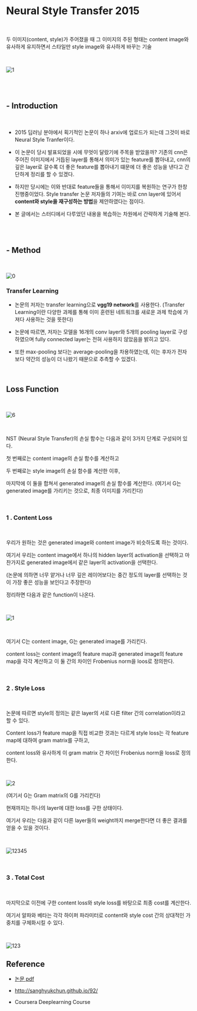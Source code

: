 # Neural Style Transfer 2015

<br>

두 이미지(content, style)가 주어졌을 때 그 이미지의 주된 형태는 content image와 유사하게 유지하면서
스타일만 style image와 유사하게 바꾸는 기술

<br>

![1](https://user-images.githubusercontent.com/40786348/46254531-d671fd80-c4cb-11e8-9b53-fa71f3a8a95f.PNG)

<br>
<br>

## - Introduction
<br>

+ 2015 딥러닝 분야에서 획기적인 논문이 하나 arxiv에 업로드가 되는데 그것이 바로 Neural Style Tranfer이다. 

+ 이 논문이 당시 발표되었을 시에 무엇이 달랐기에 주목을 받았을까? 기존의 cnn은 주어진 이미지에서 거듭된 layer를 통해서 의미가 있는 feature를 뽑아내고, cnn의 깊은 layer로 갈수록 더 좋은 feature를 뽑아내기 떄문에 더 좋은 성능을 낸다고 간단하게 정리를 할 수 있겠다. 

+ 하지만 당시에는 이와 반대로 feature들을 통해서 이미지를 복원하는 연구가 한창 진행중이었다. Style transfer 논문 저자들의 기여는 바로 cnn layer에 있어서 **content와 style을 재구성하는 방법**을 제안하였다는 점이다. 

+ 본 글에서는 스터디에서 다루었던 내용을 복습하는 차원에서 간략하게 기술해 본다. 

<br>
<br>

## - Method

<br>

![0](https://user-images.githubusercontent.com/40786348/46254747-eb9c5b80-c4ce-11e8-8e84-8c6951b157d8.PNG)


### Transfer Learning


+ 논문의 저자는 transfer learning으로 **vgg19 network**를 사용한다. 
  (Transfer Learning이란 다양한 과제를 통해 이미 훈련된 네트워크를 새로운 과제 학습에 가져다 사용하는 것을 뜻한다) 

+ 논문에 따르면, 저자는 모델을 16개의 conv layer와 5개의 pooling layer로 구성하였으며 fully connected layer는 전혀 사용하지 않았음을 밝히고 있다.

+ 또한 max-pooling 보다는 average-pooling을 차용하였는데, 이는 후자가 전자보다 약간의 성능이 더 나왔기 때문으로 추측할 수 있겠다. 

<br>

## Loss Function

<br>

![6](https://user-images.githubusercontent.com/40786348/46254698-2a7de180-c4ce-11e8-92e3-4e3c03467b55.PNG)

<br>

NST (Neural Style Transfer)의 손실 함수는 다음과 같이 3가지 단계로 구성되어 있다.

첫 번째로는 content image의 손실 함수를 계산하고

두 번째로는 style image의 손실 함수를 계산한 이후, 

마지막에 이 둘을 합쳐서 generated image의 손실 함수를 계산한다. (여기서 G는 generated image를 가리키는 것으로, 최종  이미지를 가리킨다)

<br>

### 1 . Content Loss

<br>

우리가 원하는 것은 generated image와 content image가 비슷하도록 하는 것이다. 

여기서 우리는 content image에서 하나의 hidden layer의 activation을 선택하고 마찬가지로 generated image에서 같은 layer의 activation을 선택한다.

(논문에 의하면 너무 얕거나 너무 깊은 레이어보다는 중간 정도의 layer를 선택하는 것이 가장 좋은 성능을 보인다고 주장한다) 

정리하면 다음과 같은 function이 나온다.

</br>

![1](https://user-images.githubusercontent.com/40786348/46254765-682f3a00-c4cf-11e8-80ea-d26bfa0c5beb.PNG)

</br>

여기서 C는 content image, G는 generated image를 가리킨다. 

content loss는 content image의 feature map과 generated image의 feature map을 각각 계산하고 이 둘 간의 차이인 Frobenius norm을 loos로 정의한다.

<br>

### 2 . Style Loss

<br>

논문에 따르면 style의 정의는 같은 layer의 서로 다른 filter 간의 correlation이라고 할 수 있다. 

Content loss가 feature map을 직접 비교한 것과는 다르게 style loss는 각 feature map에 대하여 gram matrix를 구하고,

content loss와 유사하게 이 gram matrix 간 차이인 Frobenius norm을 loss로 정의한다. 

<br>

![2](https://user-images.githubusercontent.com/40786348/46254876-4767e400-c4d1-11e8-8541-d4a6db86ad46.PNG)

(여기서 G는 Gram matrix의 G를 가리킨다)

현재까지는 하나의 layer에 대한 loss를 구한 상태이다. 

여기서 우리는 다음과 같이 다른 layer들의 weight까지 merge한다면 더 좋은 결과를 얻을 수 있을 것이다.

</br>

![12345](https://user-images.githubusercontent.com/40786348/46255260-ebec2500-c4d5-11e8-8df6-dd7de3f3dec2.PNG)

</br>

### 3 . Total Cost

</br>

마지막으로 이전에 구한 content loss와 style loss를 바탕으로 최종 cost를 계산한다.

여기서 알파와 베타는 각각 하이퍼 파라미터로 content와 style cost 간의 상대적인 가중치를 구체화시킬 수 있다.

</br>

![123](https://user-images.githubusercontent.com/40786348/46255083-f0174300-c4d3-11e8-8b6e-f3d1ca31a32f.PNG)



## Reference

- [논문 pdf](https://arxiv.org/abs/1508.06576v2)

- http://sanghyukchun.github.io/92/

- Coursera Deeplearning Course